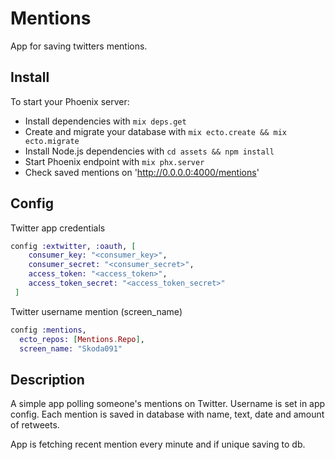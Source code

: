 # Mentions

App for saving twitters mentions.

## Install

To start your Phoenix server:

* Install dependencies with `mix deps.get`
* Create and migrate your database with `mix ecto.create && mix ecto.migrate`
* Install Node.js dependencies with `cd assets && npm install`
* Start Phoenix endpoint with `mix phx.server`
* Check saved mentions on 'http://0.0.0.0:4000/mentions'

## Config

Twitter app credentials

``` elixir
config :extwitter, :oauth, [
    consumer_key: "<consumer_key>",
    consumer_secret: "<consumer_secret>",
    access_token: "<access_token>",
    access_token_secret: "<access_token_secret>"
 ]
```

Twitter username mention (screen_name)

``` elixir
config :mentions,
  ecto_repos: [Mentions.Repo],
  screen_name: "Skoda091"
```

## Description

 A simple app polling someone's mentions on Twitter. Username is set in app config. Each mention is saved in database with name, text, date and amount of retweets.

 App is fetching recent mention every minute and if unique saving to db.